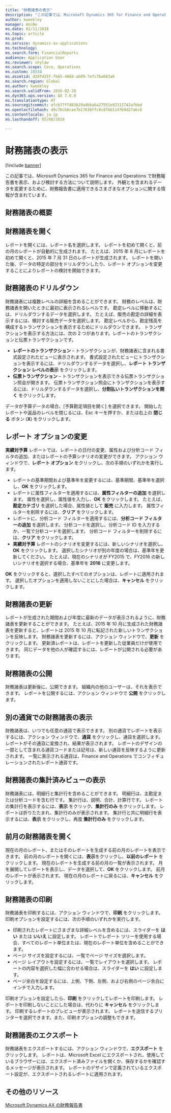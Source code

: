 ```yaml
---
title: "財務諸表の表示"
description: "この記事では、Microsoft Dynamics 365 for Finance and Operations で財務報告書を表示、および検討する方法について説明します。 外観とを含まれるデータを変更するために、財務報告書に適用できるさまざまなオプションに関する情報が含まれています。"
author: kweekley
manager: AnnBe
ms.date: 01/11/2018
ms.topic: article
ms.prod: 
ms.service: dynamics-ax-applications
ms.technology: 
ms.search.form: FinancialReports
audience: Application User
ms.reviewer: shylaw
ms.search.scope: Core, Operations
ms.custom: 10334
ms.assetid: d20f435f-fb65-4068-ab09-7efc7be683a6
ms.search.region: Global
ms.author: kweekley
ms.search.validFrom: 2016-02-28
ms.dyn365.ops.version: AX 7.0.0
ms.translationtype: HT
ms.sourcegitcommit: efcb77ff883b29a4bbaba27551e02311742afbbd
ms.openlocfilehash: d9c7bcb8cae7b17636ffc0c87bb1147b9d27a6c8
ms.contentlocale: ja-jp
ms.lasthandoff: 05/08/2018

---
```


# <a name="view-financial-reports"></a>財務諸表の表示

[!include [banner](../includes/banner.md)]

この記事では、Microsoft Dynamics 365 for Finance and Operations で財務報告書を表示、および検討する方法について説明します。 外観とを含まれるデータを変更するために、財務報告書に適用できるさまざまなオプションに関する情報が含まれています。

<a name="financial-reporting-overview"></a>財務諸表の概要
----------------------------

## <a name="open-a-financial-report"></a>財務諸表を開く
レポートを開くには、レポート名を選択します。 レポートを初めて開くと、前の月のレポートが自動的に生成されます。 たとえば、2015 年 8 月にレポートを初めて開くと、2015 年 7 月 31 日のレポートが生成されます。 レポートを開いた後、データの特定の部分をドリルダウンしたり、レポート オプションを変更することによりレポートの検討を開始できます。

## <a name="drill-down-on-a-financial-report"></a>財務諸表のドリルダウン
財務諸表には複数レベルの詳細を含めることができます。 財務のレベルは、財務諸表を開いたときに最初に表示されるレベルです。 勘定レベルに移動するには、ドリルダウンするデータを選択します。 たとえば、販売の勘定の詳細を表示するには、検討する販売データを選択します。 勘定レベルから、勘定残高を構成するトランザクションを表示するためにドリルダウンできます。 トランザクションを表示する方法には、次の 2 つがあります。レポートのトランザクションと伝票トランザクションです。

-   **レポートのトランザクション** – トランザクションが、財務諸表に含まれる書式設定されたビューに表示されます。 書式設定されたビューにトランザクションを表示するには、ドリルダウンするデータを選択し、**レポート トランザクション レベルの表示** をクリックします。
-   **伝票トランザクション** – トランザクションを表示できる伝票トランザクション照会が開きます。 伝票トランザクション照会にトランザクションを表示するには、ドリルダウンするデータを選択し、**分割払いトランザクションを開く** をクリックします。

データが予算データの場合、[予算勘定項目を開く] を選択できます。 開始したレポートや返品のレベルを閉じるには、Esc キーを押すか、または右上の **閉じる** ボタン (**X**) をクリックします。

## <a name="change-report-options"></a>レポート オプションの変更
**実績対予算** レポートでは、レポートの日付の変更、属性および分析コード フィルタの追加、またはレポートの予算シナリオの変更ができます。 アクション ウィンドウで、**レポート オプション** をクリックし、次の手順のいずれかを実行します。

-   レポートの基準期間および基準年を変更するには、基準期間、基準年を選択し、**OK** をクリックします。
-   レポートに属性フィルターを適用するには、**属性フィルターの追加** を選択します。 属性を選択し、属性値を入力し、**OK** をクリックします。 たとえば、**勘定カテゴリ** を選択した場合、属性値として **販売** に入力します。 属性フィルターを削除するには、**クリア** をクリックします。
-   レポートに、分析コード フィルターを適用するには、**分析コード フィルターの追加** を選択します。 分析コードを選択し、分析コード ID を入力するか、一覧で分析コードを選択します。 分析コード フィルターを削除するには、**クリア** をクリックします。
-   **実績対予算** レポートのシナリオを変更するには、新しいシナリオを選択し、**OK** をクリックします。 選択したシナリオが別の年度の場合は、基準年を更新してください。 たとえば、現在のシナリオが FY2015 で、FY2016 の新しいシナリオを選択する場合、基準年を **2016** に変更します。

**OK** をクリックすると、選択したすべてのオプションは、レポートに適用されます。 選択したオプションを適用しないことにした場合は、**キャンセル** をクリックします。

## <a name="update-a-financial-report"></a>財務諸表の更新
レポートが生成された期間および年度に最新のデータが表示されるように、財務諸表を更新することができます。 たとえば、2015 年 10 月に生成された財務諸表を更新すると、レポートは 2015 年 10 月に転記された新しいトランザクションを反映します。 財務諸表を更新するには、アクション ウィンドウで、**更新** をクリックします。 更新済レポートは、レポートを更新した従業員だけが使用できます。 同じデータを他の人が確認するには、レポートが公開される必要があります。

## <a name="publish-a-financial-report"></a>財務諸表の公開
財務諸表は更新後に、公開できます。 組織内の他のユーザーは、それを表示できます。 レポートを公開するには、アクション ウィンドウで **公開** をクリックします。

## <a name="display-a-financial-report-in-a-different-currency"></a>別の通貨での財務諸表の表示
財務諸表は、いつでも任意の通貨で表示できます。 別の通貨でレポートを表示するには、アクション ウィンドウで、**通貨** をクリックし、通貨を選択します。 レポートがその通貨に変換され、結果が表示されます。 レポートのデザインの一部として含まれる通貨コードまたは記号は、新しい通貨を反映するように更新されます。 一覧に表示される通貨は、Finance and Operations でコンフィギュレーションされたレポート通貨です。

## <a name="display-a-summarized-view-of-the-financial-report"></a>財務諸表の集計済みビューの表示
財務諸表には、明細行と集計行を含めることができます。 明細行は、主勘定または分析コードを含む行です。 集計行は、説明、合計、計算行です。 レポートの集計行を表示するには、**表示** をクリック、**集計行のみ** をクリックします。 レポートは折りたたまれ、集計行のみが表示されます。 集計行と共に明細行を表示するには、**表示** をクリックし、再度 **集計行のみ** をクリックします。

## <a name="open-a-financial-report-from-a-previous-month"></a>前月の財務諸表を開く
現在の月のレポート、またはそのレポートを生成する前の月のレポートを表示できます。 前の月のレポートを開くには、**表示**をクリックし、**以前のレポート** をクリックします。 現在のレポートを生成する前の月の一覧が表示されます。 月を展開してレポートを表示し、データを選択して、**OK** をクリックします。 前月のレポートが表示されます。 現在の月のレポートに戻るには、**キャンセル** をクリックします。

## <a name="print-a-financial-report"></a>財務諸表の印刷
財務諸表を印刷するには、アクション ウィンドウで、**印刷** をクリックします。印刷オプションを設定するには、次の手順のいずれかを実行します。

-   印刷されたレポートにさまざまな詳細レベルを含めるには、スライダーを **はい** または **いいえ** に設定します。 レポートでレポート ツリーを使用する場合、すべてのレポート単位または、現在のレポート単位を含めることができます。
-   ページ サイズを設定するには、一覧でページ サイズを選択します。
-   ページ レイアウトを設定するには、一覧でレイアウトを選択します。 レポートの内容を選択した幅に合わせる場合は、スライダーを **はい** に設定します。
-   ページ余白を設定するには、上側、下側、左側、および右側のページ余白にインチで入力します。

印刷オプションを設定したら、**印刷** をクリックしてレポートを印刷します。 レポートを印刷しないことにした場合は、代わりに **キャンセル** をクリックします。 印刷するレポートのプレビューが表示されます。 レポートを送信するプリンターを選択できます。また、印刷オプションの調整もできます。

## <a name="export-a-financial-report"></a>財務諸表のエクスポート
財務諸表をエクスポートするには、アクション ウィンドウで、**エクスポート** をクリックします。 レポートは、Microsoft Excel にエクスポートされ、使用しているブラウザーには、エクスポート済みファイルを開くか、保存するかを確認するメッセージが表示されます。 レポートのデザインで定義されているエクスポート設定が、エクスポートされるレポートに適用されます。    

<a name="additional-resources"></a>その他のリソース
--------

[Microsoft Dynamics AX の財務報告書](../../dev-itpro/analytics/financial-reporting-intro.md)





